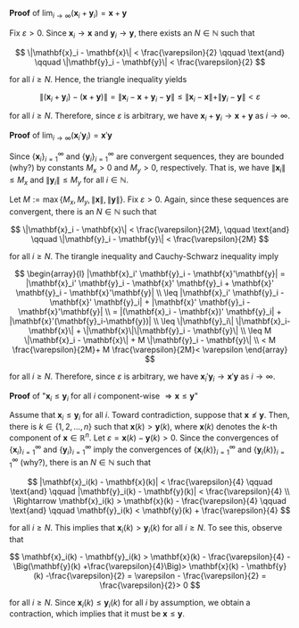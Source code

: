 **Proof** of $\lim_{i \to \infty} (\mathbf{x}_i + \mathbf{y}_i) = \mathbf{x} + \mathbf{y}$

Fix $\varepsilon > 0$.
Since $\mathbf{x}_i \to \mathbf{x}$ and $\mathbf{y}_i \to \mathbf{y}$, there exists an $N \in \mathbb{N}$ such that

$$
\|\mathbf{x}_i - \mathbf{x}\| < \frac{\varepsilon}{2} \qquad \text{and} \qquad  \|\mathbf{y}_i - \mathbf{y}\| < \frac{\varepsilon}{2}
$$

for all $i \geq N$.
Hence, the triangle inequality yields

$$
\|(\mathbf{x}_i + \mathbf{y}_i) - (\mathbf{x} + \mathbf{y})\| = \|\mathbf{x}_i - \mathbf{x} + \mathbf{y}_i - \mathbf{y}\| \leq \|\mathbf{x}_i - \mathbf{x}\| + \|\mathbf{y}_i - \mathbf{y}\|< \varepsilon
$$

for all $i \geq N$. Therefore, since $\varepsilon$ is arbitrary, we have $\mathbf{x}_i + \mathbf{y}_i \to \mathbf{x} + \mathbf{y}$ as $i \to \infty$.

**Proof** of $\lim_{i \to \infty} (\mathbf{x}_i' \mathbf{y}_i) = \mathbf{x}' \mathbf{y}$

Since $\{\mathbf{x}_i\}_{i=1}^\infty$ and $\{\mathbf{y}_i\}_{i=1}^\infty$ are convergent sequences, they are bounded (why?) by constants $M_x > 0$ and $M_y >0$, respectively.
That is, we have $\|\mathbf{x}_i\|\leq M_x$ and $\|\mathbf{y}_i\|\leq M_y$ for all $i\in\mathbb{N}$.

Let $M:= \max\{M_x, M_y, \|\mathbf{x}\|, \|\mathbf{y}\|\}$.
Fix $\varepsilon > 0$.
Again, since these sequences are convergent, there is an $N \in \mathbb{N}$ such that

$$
\|\mathbf{x}_i - \mathbf{x}\| < \frac{\varepsilon}{2M}, \qquad \text{and} \qquad \|\mathbf{y}_i - \mathbf{y}\| < \frac{\varepsilon}{2M}
$$

for all $i \geq N$.
The tirangle inequality and Cauchy-Schwarz inequality imply

$$
\begin{array}{l}
|\mathbf{x}_i' \mathbf{y}_i - \mathbf{x}'\mathbf{y}| 
= |\mathbf{x}_i' \mathbf{y}_i - \mathbf{x}' \mathbf{y}_i + \mathbf{x}' \mathbf{y}_i - \mathbf{x}'\mathbf{y}| \\
\leq |\mathbf{x}_i' \mathbf{y}_i - \mathbf{x}' \mathbf{y}_i| + |\mathbf{x}' \mathbf{y}_i - \mathbf{x}'\mathbf{y}| \\
= |(\mathbf{x}_i - \mathbf{x})' \mathbf{y}_i| + |\mathbf{x}'(\mathbf{y}_i-\mathbf{y})| \\
\leq \|\mathbf{y}_i\| \|\mathbf{x}_i-\mathbf{x}\| + \|\mathbf{x}\|\|\mathbf{y}_i - \mathbf{y}\| \\
\leq M \|\mathbf{x}_i - \mathbf{x}\| + M \|\mathbf{y}_i - \mathbf{y}\| \\
< M \frac{\varepsilon}{2M}+ M \frac{\varepsilon}{2M}< \varepsilon
\end{array}
$$

for all $i \geq N$.
Therefore, since $\varepsilon$ is arbitrary, we have $\mathbf{x}_i'\mathbf{y}_i \to \mathbf{x}'\mathbf{y}$ as $i \to \infty$.

**Proof** of "$\mathbf{x}_i \leq \mathbf{y}_i$ for all $i$ component-wise $\Longrightarrow \mathbf{x} \leq \mathbf{y}$"

Assume that $\mathbf{x}_i \leq \mathbf{y}_i$ for all $i$.
Toward contradiction, suppose that $\mathbf{x} \nleq \mathbf{y}$.
Then, there is $k\in\{1, 2, \dots, n\}$ such that $\mathbf{x}(k) > \mathbf{y}(k)$, where $\mathbf{x}(k)$ denotes the $k$-th component of $\mathbf{x} \in \mathbb{R}^n$.
Let $\varepsilon = \mathbf{x}(k) - \mathbf{y}(k) > 0$.
Since the convergences of $\{\mathbf{x}_i\}_{i=1}^\infty$ and $\{\mathbf{y}_i\}_{i=1}^\infty$ imply the convergences of $\{\mathbf{x}_i(k)\}_{i=1}^\infty$ and $\{\mathbf{y}_i(k)\}_{i=1}^\infty$ (why?),
there is an $N\in\mathbb{N}$ such that

$$
|\mathbf{x}_i(k) - \mathbf{x}(k)| < \frac{\varepsilon}{4} \qquad \text{and} \qquad |\mathbf{y}_i(k) - \mathbf{y}(k)| < \frac{\varepsilon}{4} \\
\Rightarrow \mathbf{x}_i(k) > \mathbf{x}(k) - \frac{\varepsilon}{4}  \qquad \text{and} \qquad \mathbf{y}_i(k) < \mathbf{y}(k) + \frac{\varepsilon}{4}
$$

for all $i \geq N$.
This implies that $\mathbf{x}_i(k) > \mathbf{y}_i(k)$ for all $i \geq N$.
To see this, observe that

$$
\mathbf{x}_i(k) - \mathbf{y}_i(k) > \mathbf{x}(k) - \frac{\varepsilon}{4} -  \Big(\mathbf{y}(k) +\frac{\varepsilon}{4}\Big)> \mathbf{x}(k) - \mathbf{y}(k) -\frac{\varepsilon}{2} = \varepsilon - \frac{\varepsilon}{2} = \frac{\varepsilon}{2}> 0
$$

for all $i \geq N$.
Since $\mathbf{x}_i(k)\leq \mathbf{y}_i(k)$ for all $i$ by assumption, we obtain a contraction, which implies that it must be $\mathbf{x} \leq \mathbf{y}$.

